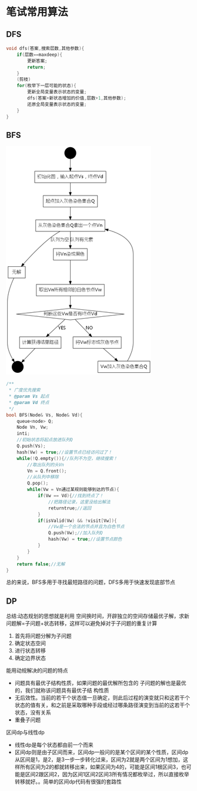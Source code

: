 # 笔试常用算法




## DFS




``` C
void dfs(答案,搜索层数,其他参数){
    if(层数==maxdeep){
        更新答案;
        return;
    }
    (剪枝)
    for(枚举下一层可能的状态){
        更新全局变量表示状态的变量;
        dfs(答案+新状态增加的价值,层数+1,其他参数);
        还原全局变量表示状态的变量;
    }
}
```

## BFS



![](assets/markdown-img-paste-20190519155708406.png)


``` C
/**
 * 广度优先搜索
 * @param Vs 起点
 * @param Vd 终点
 */
bool BFS(Node& Vs, Node& Vd){
    queue<node> Q;
    Node Vn, Vw;
    inti;
    //初始状态将起点放进队列Q
    Q.push(Vs);
    hash(Vw) = true;//设置节点已经访问过了！
    while(!Q.empty()){//队列不为空，继续搜索！
        //取出队列的头Vn
        Vn = Q.front();
        //从队列中移除
        Q.pop();
        while(Vw = Vn通过某规则能够到达的节点){
            if(Vw == Vd){//找到终点了！
                //把路径记录，这里没给出解法
                returntrue;//返回
            }
            if(isValid(Vw) && !visit[Vw]){
                //Vw是一个合法的节点并且为白色节点
                Q.push(Vw);//加入队列Q
                hash(Vw) = true;//设置节点颜色
            }
        }
    }
    return false;//无解
}
```

总的来说，BFS多用于寻找最短路径的问题，DFS多用于快速发现底部节点

## DP


总结:动态规划的思想就是利用 空间换时间，开辟独立的空间存储最优子解，求新问题解=子问题+状态转移，这样可以避免掉对于子问题的重复计算
1. 首先将问题分解为子问题
1. 确定状态空间
1. 进行状态转移
1. 确定边界状态

能用动规解决的问题的特点
+ 问题具有最优子结构性质，如果问题的最优解所包含的 子问题的解也是最优的，我们就称该问题具有最优子结 构性质
+ 无后效性。当前的若干个状态值一旦确定，则此后过程的演变就只和这若干个状态的值有关，和之前是采取哪种手段或经过哪条路径演变到当前的这若干个状态，没有关系
+ 重叠子问题

区间dp与线性dp
+ 线性dp是每个状态都由前一个而来
+ 区间dp则是由子区间而来，区间dp一般问的是某个区间的某个性质，区间dp从区间是1，是2，是3一步一步转化过来，区间为2就是两个区间为1想加，这样所有区间为2的都就转移出来，如果区间为4的，可能是区间1根区间3，也可能是区间2跟区间2，因为区间1区间2区间3所有情况都枚举过，所以直接枚举转移就好。。简单的区间dp代码有很强的套路性
